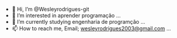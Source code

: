 - 👋 Hi, I’m @Wesleyrodrigues-git
- 👀 I’m interested in aprender programação  ...
- 🌱 I’m currently studying engenharia de programção ...
- 📫 How to reach me, Email; wesleyrodrigues2003@gmail.com ...




<!---
Wesleyrodrigues-git/Wesleyrodrigues-git is a ✨ special ✨ repository because its `README.md` (this file) appears on your GitHub profile.
You can click the Preview link to take a look at your changes.
--->
